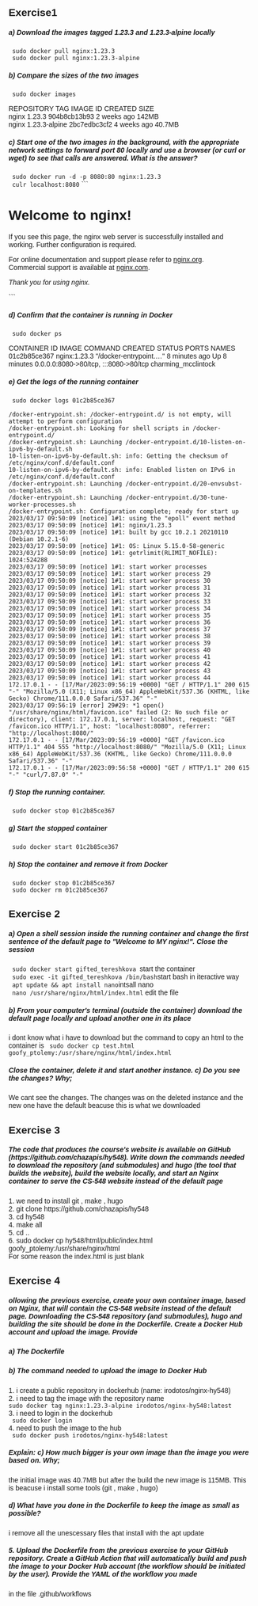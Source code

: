<h2>Exercise1</h2>
<h5>a) Download the images tagged 1.23.3 and 1.23.3-alpine locally</h5>
<code> sudo docker pull nginx:1.23.3</code><br>
<code> sudo docker pull nginx:1.23.3-alpine</code>
<h5>b) Compare the sizes of the two images</h5>
<code> sudo docker images </code>
<p>REPOSITORY   TAG             IMAGE ID       CREATED       SIZE<br>
nginx        1.23.3          904b8cb13b93   2 weeks ago      142MB<br>
nginx        1.23.3-alpine   2bc7edbc3cf2   4 weeks ago     40.7MB<br></p>
<h5>c) Start one of the two images in the background, with the appropriate network
settings to forward port 80 locally and use a browser (or curl or wget) to see that
calls are answered. What is the answer?</h5>
<code> sudo docker run -d -p 8080:80 nginx:1.23.3</code><br>
<code> culr localhost:8080</code>
```
<!DOCTYPE html>
<html>
<head>
<title>Welcome to nginx!</title>
<style>
html { color-scheme: light dark; }
body { width: 35em; margin: 0 auto;
font-family: Tahoma, Verdana, Arial, sans-serif; }
</style>
</head>
<body>
<h1>Welcome to nginx!</h1>
<p>If you see this page, the nginx web server is successfully installed and
working. Further configuration is required.</p>

<p>For online documentation and support please refer to
<a href="http://nginx.org/">nginx.org</a>.<br/>
Commercial support is available at
<a href="http://nginx.com/">nginx.com</a>.</p>

<p><em>Thank you for using nginx.</em></p>
</body>
</html>
```
<h5>d) Confirm that the container is running in Docker</h5>
<code> sudo docker ps </code>
<p>CONTAINER ID   IMAGE          COMMAND                  CREATED         STATUS         PORTS                                   NAMES<br>
01c2b85ce367   nginx:1.23.3   "/docker-entrypoint.…"   8 minutes ago   Up 8 minutes   0.0.0.0:8080->80/tcp, :::8080->80/tcp   charming_mcclintock</p>
<h5> e) Get the logs of the running container </h5>
<code> sudo docker logs 01c2b85ce367 </code><br>

```
/docker-entrypoint.sh: /docker-entrypoint.d/ is not empty, will attempt to perform configuration
/docker-entrypoint.sh: Looking for shell scripts in /docker-entrypoint.d/
/docker-entrypoint.sh: Launching /docker-entrypoint.d/10-listen-on-ipv6-by-default.sh
10-listen-on-ipv6-by-default.sh: info: Getting the checksum of /etc/nginx/conf.d/default.conf
10-listen-on-ipv6-by-default.sh: info: Enabled listen on IPv6 in /etc/nginx/conf.d/default.conf
/docker-entrypoint.sh: Launching /docker-entrypoint.d/20-envsubst-on-templates.sh
/docker-entrypoint.sh: Launching /docker-entrypoint.d/30-tune-worker-processes.sh
/docker-entrypoint.sh: Configuration complete; ready for start up
2023/03/17 09:50:09 [notice] 1#1: using the "epoll" event method
2023/03/17 09:50:09 [notice] 1#1: nginx/1.23.3
2023/03/17 09:50:09 [notice] 1#1: built by gcc 10.2.1 20210110 (Debian 10.2.1-6) 
2023/03/17 09:50:09 [notice] 1#1: OS: Linux 5.15.0-58-generic
2023/03/17 09:50:09 [notice] 1#1: getrlimit(RLIMIT_NOFILE): 1024:524288
2023/03/17 09:50:09 [notice] 1#1: start worker processes
2023/03/17 09:50:09 [notice] 1#1: start worker process 29
2023/03/17 09:50:09 [notice] 1#1: start worker process 30
2023/03/17 09:50:09 [notice] 1#1: start worker process 31
2023/03/17 09:50:09 [notice] 1#1: start worker process 32
2023/03/17 09:50:09 [notice] 1#1: start worker process 33
2023/03/17 09:50:09 [notice] 1#1: start worker process 34
2023/03/17 09:50:09 [notice] 1#1: start worker process 35
2023/03/17 09:50:09 [notice] 1#1: start worker process 36
2023/03/17 09:50:09 [notice] 1#1: start worker process 37
2023/03/17 09:50:09 [notice] 1#1: start worker process 38
2023/03/17 09:50:09 [notice] 1#1: start worker process 39
2023/03/17 09:50:09 [notice] 1#1: start worker process 40
2023/03/17 09:50:09 [notice] 1#1: start worker process 41
2023/03/17 09:50:09 [notice] 1#1: start worker process 42
2023/03/17 09:50:09 [notice] 1#1: start worker process 43
2023/03/17 09:50:09 [notice] 1#1: start worker process 44
172.17.0.1 - - [17/Mar/2023:09:56:19 +0000] "GET / HTTP/1.1" 200 615 "-" "Mozilla/5.0 (X11; Linux x86_64) AppleWebKit/537.36 (KHTML, like Gecko) Chrome/111.0.0.0 Safari/537.36" "-"
2023/03/17 09:56:19 [error] 29#29: *1 open() "/usr/share/nginx/html/favicon.ico" failed (2: No such file or directory), client: 172.17.0.1, server: localhost, request: "GET /favicon.ico HTTP/1.1", host: "localhost:8080", referrer: "http://localhost:8080/"
172.17.0.1 - - [17/Mar/2023:09:56:19 +0000] "GET /favicon.ico HTTP/1.1" 404 555 "http://localhost:8080/" "Mozilla/5.0 (X11; Linux x86_64) AppleWebKit/537.36 (KHTML, like Gecko) Chrome/111.0.0.0 Safari/537.36" "-"
172.17.0.1 - - [17/Mar/2023:09:56:58 +0000] "GET / HTTP/1.1" 200 615 "-" "curl/7.87.0" "-"
```
<h5>f) Stop the running container.</h5>
<code> sudo docker stop 01c2b85ce367</code>
<h5> g) Start the stopped container</h5>
<code> sudo docker start 01c2b85ce367</code>
<h5>h) Stop the container and remove it from Docker</h5>
<code> sudo docker stop 01c2b85ce367 </code><br>
<code> sudo docker rm 01c2b85ce367 </code>

<h2>Exercise 2</h2>

<h5>a) Open a shell session inside the running container and change the first sentence
of the default page to "Welcome to MY nginx!". Close the session</h5>
<code> sudo docker start gifted_tereshkova </code>start the container<br>
<code> sudo exec -it gifted_tereshkova /bin/bash</code>start bash in iteractive way<br>
<code> apt update && apt install nano</code>intsall nano<br>
<code> nano /usr/share/nginx/html/index.html</code> edit the file<br>
<h5>b) From your computer's terminal (outside the container) download the default
page locally and upload another one in its place</h5>
i dont know what i have to download but the command to copy an html to the container is <code> sudo docker cp test.html goofy_ptolemy:/usr/share/nginx/html/index.html</code><br>
<h5>Close the container, delete it and start another instance.
c) Do you see the changes? Why;</h5>
We cant see the changes. The changes was on the deleted instance and the new one have the default beacuse this is what we downloaded

<h2> Exercise 3</h2>
<h5>The code that produces the course's website is available on GitHub
(https://github.com/chazapis/hy548). Write down the commands needed to download
the repository (and submodules) and hugo (the tool that builds the website), build the
website locally, and start an Nginx container to serve the CS-548 website instead of the
default page</h5>
1.  we need to install git , make , hugo<br>
2.  git clone https://github.com/chazapis/hy548<br>
3.  cd hy548<br>
4.  make all<br>
5.  cd ..<br>
6.  sudo docker cp hy548/html/public/index.html goofy_ptolemy:/usr/share/nginx/html<br>
For some reason the index.html is just blank
<h2> Exercise 4</h2>
<h5>ollowing the previous exercise, create your own container image, based on Nginx, that
will contain the CS-548 website instead of the default page. Downloading the CS-548
repository (and submodules), hugo and building the site should be done in the
Dockerfile. Create a Docker Hub account and upload the image. Provide</h5>
<h5>a) The Dockerfile</h5>
<h5>b) The command needed to upload the image to Docker Hub</h5>
1. i create a public repository in dockerhub (name: irodotos/nginx-hy548)<br>
2. i need to tag the image with the repository name<br>
   <code>sudo docker tag nginx:1.23.3-alpine irodotos/nginx-hy548:latest</code><br>
3. i need to login in the dockerhub<br>
   <code> sudo docker login</code><br>
4. need to push the image to the hub <br>
   <code> sudo docker push irodotos/nginx-hy548:latest</code><br>
<h5>Explain:
c) How much bigger is your own image than the image you were based on. Why;</h5>
the initial image was 40.7MB but after the build the new image is 115MB. This is beacuse i install some tools (git , make , hugo)
<h5>d) What have you done in the Dockerfile to keep the image as small as possible?</h5>
i remove all the unescessary files that install with the apt update
<h5>5. Upload the Dockerfile from the previous exercise to your GitHub repository. Create a
GitHub Action that will automatically build and push the image to your Docker Hub
account (the workflow should be initiated by the user). Provide the YAML of the
workflow you made</h5>
in the file .github/workflows
